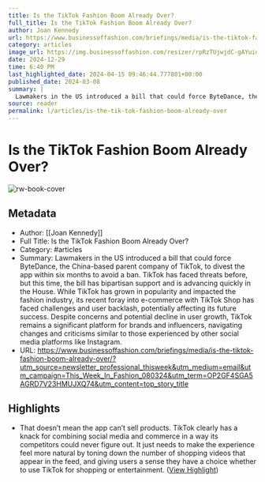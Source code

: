 ```yaml
---
title: Is the TikTok Fashion Boom Already Over?
full_title: Is the TikTok Fashion Boom Already Over?
author: Joan Kennedy
url: https://www.businessoffashion.com/briefings/media/is-the-tiktok-fashion-boom-already-over/?utm_source=newsletter_professional_thisweek&utm_medium=email&utm_campaign=This_Week_In_Fashion_080324&utm_term=OP2GF4SGA5AGRD7V23HMUJXQ74&utm_content=top_story_title
category: articles
image_url: https://img.businessoffashion.com/resizer/rpRzTUjwjdC-gAYuio-yXLqGe2g=/1200x630/filters:format(jpg):quality(70)/cloudfront-eu-central-1.images.arcpublishing.com/businessoffashion/LQYRR36M75FBHFJ4224L4XBQQM.jpg
date: 2024-12-29
time: 6:40 PM
last_highlighted_date: 2024-04-15 09:46:44.777801+00:00
published_date: 2024-03-08
summary: |
  Lawmakers in the US introduced a bill that could force ByteDance, the China-based parent company of TikTok, to divest the app within six months to avoid a ban. TikTok has faced threats before, but this time, the bill has bipartisan support and is advancing quickly in the House. While TikTok has grown in popularity and impacted the fashion industry, its recent foray into e-commerce with TikTok Shop has faced challenges and user backlash, potentially affecting its future success. Despite concerns and potential decline in user growth, TikTok remains a significant platform for brands and influencers, navigating changes and criticisms similar to those experienced by other social media platforms like Instagram.
source: reader
permalink: l/articles/is-the-tik-tok-fashion-boom-already-over
---
```

# Is the TikTok Fashion Boom Already Over?

![rw-book-cover](https://img.businessoffashion.com/resizer/rpRzTUjwjdC-gAYuio-yXLqGe2g=/1200x630/filters:format(jpg):quality(70)/cloudfront-eu-central-1.images.arcpublishing.com/businessoffashion/LQYRR36M75FBHFJ4224L4XBQQM.jpg)

## Metadata
- Author: [[Joan Kennedy]]
- Full Title: Is the TikTok Fashion Boom Already Over?
- Category: #articles
- Summary: Lawmakers in the US introduced a bill that could force ByteDance, the China-based parent company of TikTok, to divest the app within six months to avoid a ban. TikTok has faced threats before, but this time, the bill has bipartisan support and is advancing quickly in the House. While TikTok has grown in popularity and impacted the fashion industry, its recent foray into e-commerce with TikTok Shop has faced challenges and user backlash, potentially affecting its future success. Despite concerns and potential decline in user growth, TikTok remains a significant platform for brands and influencers, navigating changes and criticisms similar to those experienced by other social media platforms like Instagram.
- URL: https://www.businessoffashion.com/briefings/media/is-the-tiktok-fashion-boom-already-over/?utm_source=newsletter_professional_thisweek&utm_medium=email&utm_campaign=This_Week_In_Fashion_080324&utm_term=OP2GF4SGA5AGRD7V23HMUJXQ74&utm_content=top_story_title

## Highlights
- That doesn’t mean the app can’t sell products. TikTok clearly has a knack for combining social media and commerce in a way its competitors could never figure out. It just needs to make the experience feel more natural by toning down the number of shopping videos that appear in the feed, and giving users a sense they have a choice whether to use TikTok for shopping or entertainment. ([View Highlight](https://read.readwise.io/read/01hvgjdq1xczadwej0cs8nppt0))


